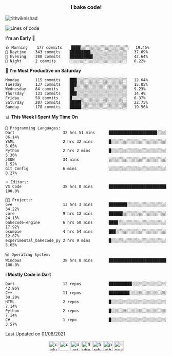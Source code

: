 <h3 align="center">I bake code!</h3>

<p align="left"> <img src="https://komarev.com/ghpvc/?username=rithviknishad" alt="rithviknishad" /> </p>

<!--START_SECTION:waka-->
![Lines of code](https://img.shields.io/badge/From%20Hello%20World%20I%27ve%20Written-697434%20lines%20of%20code-blue)

**I'm an Early 🐤** 

```text
🌞 Morning    177 commits    ████░░░░░░░░░░░░░░░░░░░░░   19.45% 
🌆 Daytime    343 commits    █████████░░░░░░░░░░░░░░░░   37.69% 
🌃 Evening    388 commits    ██████████░░░░░░░░░░░░░░░   42.64% 
🌙 Night      2 commits      ░░░░░░░░░░░░░░░░░░░░░░░░░   0.22%

```
📅 **I'm Most Productive on Saturday** 

```text
Monday       115 commits    ███░░░░░░░░░░░░░░░░░░░░░░   12.64% 
Tuesday      137 commits    ███░░░░░░░░░░░░░░░░░░░░░░   15.05% 
Wednesday    84 commits     ██░░░░░░░░░░░░░░░░░░░░░░░   9.23% 
Thursday     131 commits    ███░░░░░░░░░░░░░░░░░░░░░░   14.4% 
Friday       58 commits     █░░░░░░░░░░░░░░░░░░░░░░░░   6.37% 
Saturday     207 commits    █████░░░░░░░░░░░░░░░░░░░░   22.75% 
Sunday       178 commits    █████░░░░░░░░░░░░░░░░░░░░   19.56%

```


📊 **This Week I Spent My Time On** 

```text
💬 Programming Languages: 
Dart                     32 hrs 51 mins      █████████████████████░░░░   86.14% 
YAML                     2 hrs 32 mins       █░░░░░░░░░░░░░░░░░░░░░░░░   6.65% 
Python                   2 hrs 2 mins        █░░░░░░░░░░░░░░░░░░░░░░░░   5.36% 
JSON                     34 mins             ░░░░░░░░░░░░░░░░░░░░░░░░░   1.52% 
Git Config               6 mins              ░░░░░░░░░░░░░░░░░░░░░░░░░   0.27%

🔥 Editors: 
VS Code                  38 hrs 8 mins       █████████████████████████   100.0%

🐱‍💻 Projects: 
ove                      13 hrs 3 mins       ████████░░░░░░░░░░░░░░░░░   34.22% 
core                     9 hrs 12 mins       ██████░░░░░░░░░░░░░░░░░░░   24.13% 
bakecode-engine          6 hrs 50 mins       ████░░░░░░░░░░░░░░░░░░░░░   17.92% 
osumpie                  4 hrs 54 mins       ███░░░░░░░░░░░░░░░░░░░░░░   12.87% 
experimental_bakecode_py 2 hrs 9 mins        █░░░░░░░░░░░░░░░░░░░░░░░░   5.65%

💻 Operating System: 
Windows                  38 hrs 8 mins       █████████████████████████   100.0%

```

**I Mostly Code in Dart** 

```text
Dart                     12 repos            ██████████░░░░░░░░░░░░░░░   42.86% 
C++                      11 repos            █████████░░░░░░░░░░░░░░░░   39.29% 
HTML                     2 repos             █░░░░░░░░░░░░░░░░░░░░░░░░   7.14% 
Python                   2 repos             █░░░░░░░░░░░░░░░░░░░░░░░░   7.14% 
C#                       1 repo              █░░░░░░░░░░░░░░░░░░░░░░░░   3.57%

```



 Last Updated on 01/08/2021
<!--END_SECTION:waka-->

<p align="center">
  <img src="https://devicons.github.io/devicon/devicon.git/icons/cplusplus/cplusplus-original.svg" alt="cplusplus" width="30" height="30"/>
  <img src="https://devicons.github.io/devicon/devicon.git/icons/c/c-original.svg" alt="c" width="30" height="30"/>
  <img src="https://www.vectorlogo.zone/logos/dartlang/dartlang-icon.svg" alt="dart" width="30" height="30"/>
  <img src="https://www.vectorlogo.zone/logos/flutterio/flutterio-icon.svg" alt="flutter" width="30" height="30"/> 
  <img src="https://www.vectorlogo.zone/logos/firebase/firebase-icon.svg" alt="firebase" width="30" height="30"/> 
  <img src="https://devicons.github.io/devicon/devicon.git/icons/python/python-original.svg" alt="python" width="30" height="30"/> 
  <img src="https://devicons.github.io/devicon/devicon.git/icons/linux/linux-original.svg" alt="linux" width="30" height="30"/> 
</p>
